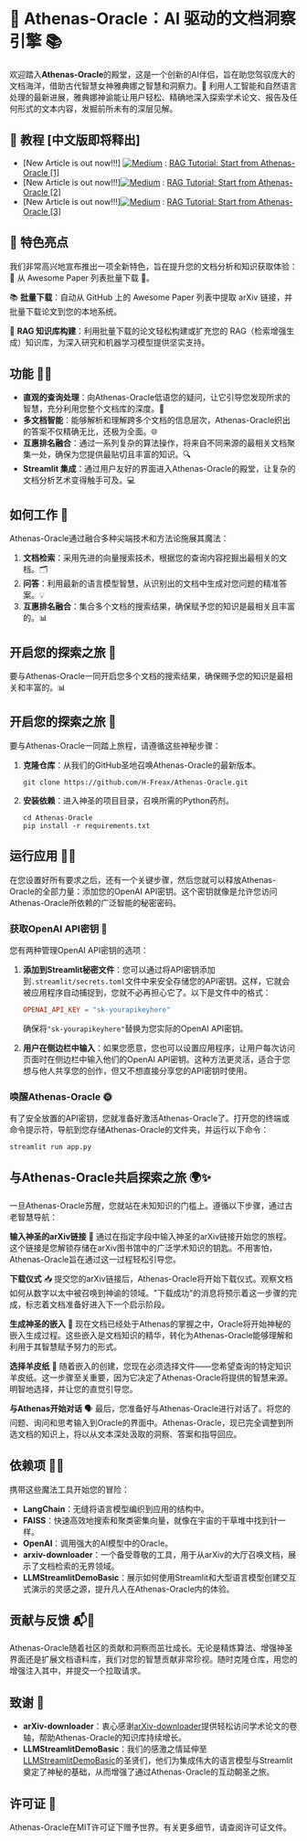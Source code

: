 # 🌌 Athenas-Oracle：AI 驱动的文档洞察引擎 📚

欢迎踏入**Athenas-Oracle**的殿堂，这是一个创新的AI伴侣，旨在助您驾驭庞大的文档海洋，借助古代智慧女神雅典娜之智慧和洞察力。🌟 利用人工智能和自然语言处理的最新进展，雅典娜神谕能让用户轻松、精确地深入探索学术论文、报告及任何形式的文本内容，发掘前所未有的深层见解。

## 📜 教程 [中文版即将释出]
- [New Article is out now!!!] [![Medium](https://img.shields.io/badge/Medium-12100E?style=&logo=medium&logoColor=white)](https://medium.com/@limyoonaxi) : [RAG Tutorial: Start from Athenas-Oracle [1]](https://medium.com/@limyoonaxi/rag-tutorial-start-from-athenas-oracle-1-fb9c7b77b0f1)
- [New Article is out now!!!][![Medium](https://img.shields.io/badge/Medium-12100E?style=&logo=medium&logoColor=white)](https://medium.com/@limyoonaxi) : [RAG Tutorial: Start from Athenas-Oracle [2]](https://medium.com/@limyoonaxi/rag-tutorial-start-from-athenas-oracle-2-feda0b528588)
- [New Article is out now!!!][![Medium](https://img.shields.io/badge/Medium-12100E?style=&logo=medium&logoColor=white)](https://medium.com/@limyoonaxi) : [RAG Tutorial: Start from Athenas-Oracle [3]](https://medium.com/@limyoonaxi/rag-tutorial-start-from-athenas-oracle-3-1e48876f9c01)


## 🎉 特色亮点
我们非常高兴地宣布推出一项全新特色，旨在提升您的文档分析和知识获取体验：🚀 从 Awesome Paper 列表批量下载 🚀。

📚 **批量下载**：自动从 GitHub 上的 Awesome Paper 列表中提取 arXiv 链接，并批量下载论文到您的本地系统。

🔧 **RAG 知识库构建**：利用批量下载的论文轻松构建或扩充您的 RAG（检索增强生成）知识库，为深入研究和机器学习模型提供坚实支持。

## 功能 🚀✨

- **直观的查询处理**：向Athenas-Oracle低语您的疑问，让它引导您发现所求的智慧，充分利用您整个文档库的深度。📖
- **多文档智能**：能够解析和理解跨多个文档的信息层次，Athenas-Oracle织出的答案不仅精确无比，还极为全面。🌐
- **互惠排名融合**：通过一系列复杂的算法操作，将来自不同来源的最相关文档聚集一处，确保为您提供最贴切且丰富的知识。🔍
- **Streamlit 集成**：通过用户友好的界面进入Athenas-Oracle的殿堂，让复杂的文档分析艺术变得触手可及。💻

## 如何工作 🔮

Athenas-Oracle通过融合多种尖端技术和方法论施展其魔法：

1. **文档检索**：采用先进的向量搜索技术，根据您的查询内容挖掘出最相关的文档。🗂️
2. **问答**：利用最新的语言模型智慧，从识别出的文档中生成对您问题的精准答案。💡
3. **互惠排名融合**：集合多个文档的搜索结果，确保赋予您的知识是最相关且丰富的。📊

## 开启您的探索之旅 🌟

要与Athenas-Oracle一同开启您多个文档的搜索结果，确保赐予您的知识是最相关和丰富的。📊

## 开启您的探索之旅 🌟

要与Athenas-Oracle一同踏上旅程，请遵循这些神秘步骤：

1. **克隆仓库**：从我们的GitHub圣地召唤Athenas-Oracle的最新版本。
   ```
   git clone https://github.com/H-Freax/Athenas-Oracle.git
   ```
2. **安装依赖**：进入神圣的项目目录，召唤所需的Python药剂。
   ```
   cd Athenas-Oracle
   pip install -r requirements.txt
   ```

## 运行应用 🚴‍♂️

在您设置好所有要求之后，还有一个关键步骤，然后您就可以释放Athenas-Oracle的全部力量：添加您的OpenAI API密钥。这个密钥就像是允许您访问Athenas-Oracle所依赖的广泛智能的秘密密码。

### 获取OpenAI API密钥 🔑

您有两种管理OpenAI API密钥的选项：

1. **添加到Streamlit秘密文件**：您可以通过将API密钥添加到`.streamlit/secrets.toml`文件中来安全存储您的API密钥。这样，它就会被应用程序自动捕捉到，您就不必再担心它了。以下是文件中的格式：

   ```toml
   OPENAI_API_KEY = "sk-yourapikeyhere"
   ```

   确保将`"sk-yourapikeyhere"`替换为您实际的OpenAI API密钥。

2. **用户在侧边栏中输入**：如果您愿意，您也可以设置应用程序，让用户每次访问页面时在侧边栏中输入他们的OpenAI API密钥。这种方法更灵活，适合于您想与他人共享您的创作，但又不想直接分享您的API密钥时使用。

### 唤醒Athenas-Oracle 🌞

有了安全放置的API密钥，您就准备好激活Athenas-Oracle了。打开您的终端或命令提示符，导航到您存储Athenas-Oracle的文件夹，并运行以下命令：

```bash
streamlit run app.py
```

## 与Athenas-Oracle共启探索之旅 🌍✨
一旦Athenas-Oracle苏醒，您就站在未知知识的门槛上。遵循以下步骤，通过古老智慧导航：

**输入神圣的arXiv链接** 🔗
通过在指定字段中输入神圣的arXiv链接开始您的旅程。这个链接是您解锁存储在arXiv图书馆中的广泛学术知识的钥匙。不用害怕，Athenas-Oracle旨在通过这一过程轻松引导您。

**下载仪式** 📥
提交您的arXiv链接后，Athenas-Oracle将开始下载仪式。观察文档如何从数字以太中被召唤到神谕的领域。"下载成功"的消息将预示着这一步骤的完成，标志着文档准备好进入下一个启示阶段。

**生成神圣的嵌入** 🔮
现在文档已经处于Athenas的掌握之中，Oracle将开始神秘的嵌入生成过程。这些嵌入是文档知识的精华，转化为Athenas-Oracle能够理解和利用于其智慧赋予努力的形式。

**选择羊皮纸** 📜
随着嵌入的创建，您现在必须选择文件——您希望查询的特定知识羊皮纸。这一步骤至关重要，因为它决定了Athenas-Oracle将提供的智慧来源。明智地选择，并让您的直觉引导您。

**与Athenas开始对话** 🗣️
最后，您准备好与Athenas-Oracle进行对话了。将您的问题、询问和思考输入到Oracle的界面中。Athenas-Oracle，现已完全调整到所选文档的知识上，将以从文本深处汲取的洞察、答案和指导回应。

## 依赖项 📜🔗

携带这些魔法工具开始您的冒险：

- **LangChain**：无缝将语言模型编织到应用的结构中。
- **FAISS**：快速高效地搜索和聚类密集向量，就像在宇宙的干草堆中找到针一样。
- **OpenAI**：调用强大的AI模型中的Oracle。
- **arxiv-downloader**：一个备受尊敬的工具，用于从arXiv的大厅召唤文档，展示了文档检索的无界领域。
- **LLMStreamlitDemoBasic**：展示如何使用Streamlit和大型语言模型创建交互式演示的灵感之源，提升凡人在Athenas-Oracle内的体验。

## 贡献与反馈 📬🤝

Athenas-Oracle随着社区的贡献和洞察而茁壮成长。无论是精炼算法、增强神圣界面还是扩展文档语料库，我们对您的智慧贡献非常珍视。随时克隆仓库，用您的增强注入其中，并提交一个拉取请求。

## 致谢 🌺

- **arXiv-downloader**：衷心感谢[arXiv-downloader](https://github.com/braun-steven/arxiv-downloader)提供轻松访问学术论文的卷轴，帮助Athenas-Oracle的知识库持续增长。
- **LLMStreamlitDemoBasic**：我们的感激之情延伸至[LLMStreamlitDemoBasic](https://github.com/nimamahmoudi/LLMStreamlitDemoBasic)的圣贤们，他们为集成伟大的语言模型与Streamlit奠定了神秘的基础，从而增强了通过Athenas-Oracle的互动朝圣之旅。

## 许可证 📖

Athenas-Oracle在MIT许可证下赠予世界。有关更多细节，请查阅许可证文件。
